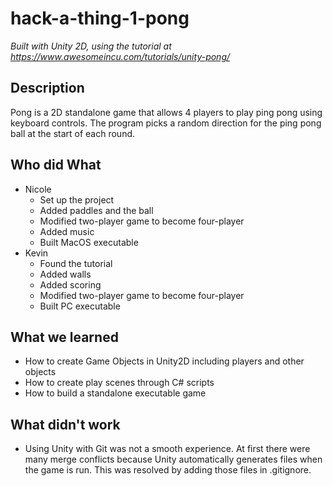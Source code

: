 # hack-a-thing-1-pong

*Built with Unity 2D, using the tutorial at https://www.awesomeincu.com/tutorials/unity-pong/*

## Description
Pong is a 2D standalone game that allows 4 players to play ping pong using keyboard controls. The program picks a random direction for the ping pong ball at the start of each round. 

## Who did What
- Nicole
  - Set up the project
  - Added paddles and the ball
  - Modified two-player game to become four-player
  - Added music
  - Built MacOS executable
- Kevin
  - Found the tutorial
  - Added walls
  - Added scoring
  - Modified two-player game to become four-player
  - Built PC executable

## What we learned
- How to create Game Objects in Unity2D including players and other objects
- How to create play scenes through C# scripts
- How to build a standalone executable game

## What didn't work
- Using Unity with Git was not a smooth experience. At first there were many merge conflicts because Unity automatically generates files when the game is run. This was resolved by adding those files in .gitignore.
